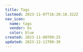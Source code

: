 ```yaml
---
title: Tags
lastmod: 2023-11-07T16:20:18.322Z
nav_icon:
  name: tags
  vendor: bs
  color: blue
created: 2023-11-08T09:25
updated: 2023-12-11T09:30
---
```

